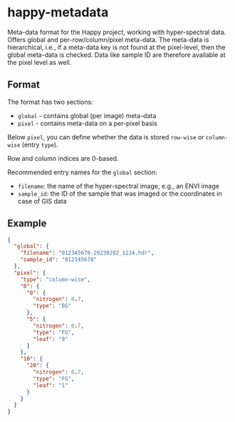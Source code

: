 # happy-metadata
Meta-data format for the Happy project, working with hyper-spectral data.
Offers global and per-row/column/pixel meta-data. The meta-data is 
hierarchical, i.e., if a meta-data key is not found at the pixel-level,
then the global meta-data is checked.
Data like sample ID are therefore available at the pixel level as well.


## Format

The format has two sections:

* `global` - contains global (per image) meta-data
* `pixel` - contains meta-data on a per-pixel basis

Below `pixel`, you can define whether the data is stored `row-wise` or 
`column-wise` (entry `type`).

Row and column indices are 0-based.

Recommended entry names for the `global` section:

* `filename`: the name of the hyper-spectral image, e.g., an ENVI image
* `sample_id`: the ID of the sample that was imaged or the coordinates in case of GIS data  


## Example

```json
{
  "global": {
    "filename": "012345678-20230202_1234.hdr",
    "sample_id": "012345678"
  },
  "pixel": {
    "type": "column-wise",
    "0": {
      "0": {
        "nitrogen": 0.7,
        "type": "BG"
      },
      "5": {
        "nitrogen": 0.7,
        "type": "FG",
        "leaf": "0"
      }
    },
    "10": {
      "20": {
        "nitrogen": 0.7,
        "type": "FG",
        "leaf": "1"
      }
    }
  }
}
```
